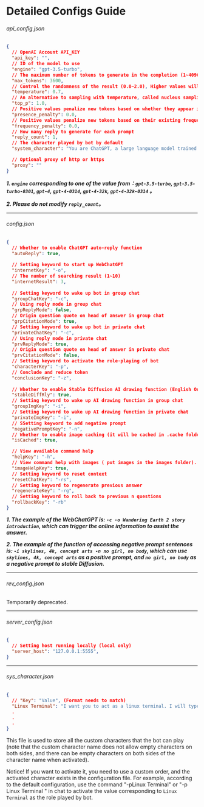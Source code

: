 # Detailed Configs Guide



###### api_config.json

```json
{
  // OpenAI Account API_KEY
  "api_key": "",
  // ID of the model to use
  "engine": "gpt-3.5-turbo",
  // The maximum number of tokens to generate in the completion (1~4096)
  "max_tokens": 3600,
  // Control the randomness of the result (0.0~2.0), Higher values will make the output more random, while lower values will make it more focused and deterministic
  "temperature": 0.7,
  // An alternative to sampling with temperature, called nucleus sampling, where the model considers the results of the tokens with top_p probability mass
  "top_p": 1.0,
  // Positive values penalize new tokens based on whether they appear in the text so far, increasing the model's likelihood to talk about new topics (-2.0~2.0)
  "presence_penalty": 0.0,
  // Positive values penalize new tokens based on their existing frequency in the text so far, decreasing the model's likelihood to repeat the same line verbatim (-2.0~2.0)
  "frequency_penalty": 0.0,
  // How many reply to generate for each prompt
  "reply_count": 1,
  // The character played by bot by default
  "system_character": "You are ChatGPT, a large language model trained by OpenAI. Respond conversationally",

  // Optional proxy of http or https
  "proxy": ""
}
```

***1. `engine` corresponding to one of the value from：`gpt-3.5-turbo`, `gpt-3.5-turbo-0301`, `gpt-4`,  `gpt-4-0314`, `gpt-4-32k`, `gpt-4-32k-0314` 。***

***2. Please do not modify `reply_count`。***



------

###### config.json

```json
{
  // Whether to enable ChatGPT auto-reply function
  "autoReply": true,
    
  // Setting keyword to start up WebChatGPT
  "internetKey": "-o",
  // The number of searching result (1~10)
  "internetResult": 3,
    
  // Setting keyword to wake up bot in group chat
  "groupChatKey": "-c",
  // Using reply mode in group chat
  "grpReplyMode": false,
  // Origin question quote on head of answer in group chat
  "grpCitationMode": true,
  // Setting keyword to wake up bot in private chat
  "privateChatKey": "-c",
  // Using reply mode in private chat
  "prvReplyMode": true,
  // Origin question quote on head of answer in private chat
  "prvCitationMode": false,
  // Setting keyword to activate the role-playing of bot
  "characterKey": "-p",
  // Conclude and reduce token
  "conclusionKey": "-z",
  
  // Whether to enable Stable Diffusion AI drawing function (English Only)
  "stableDiffRly": true,
  // Setting keyword to wake up AI drawing function in group chat
  "groupImgKey": "-i",
  // Setting keyword to wake up AI drawing function in private chat
  "privateImgKey": "-i",
  // SSetting keyword to add negative prompt
  "negativePromptKey": "-n",
  // Whether to enable image caching (it will be cached in .cache folder)
  "isCached": true,

  // View available command help
  "helpKey": "-h",
  // View command help with images ( put images in the images folder).
  "imageHelpKey": true,
  // Setting keyword to reset context
  "resetChatKey": "-rs",
  // Setting keyword to regenerate previous answer
  "regenerateKey": "-rg",
  // Setting keyword to roll back to previous n questions
  "rollbackKey": "-rb"
}
```

***1. The example of the WebChatGPT is: `-c -o Wandering Earth 2 story introduction`, which can trigger the online information to assist the answer.***

***2. The example of the function of accessing negative prompt sentences is: `-i skylines, 4k, concept arts -n no girl, no body`, which can use `skylines, 4k, concept arts` as a positive prompt, and `no girl, no body` as a negative prompt to stable Diffusion.***



------

###### rev_config.json

Temporarily deprecated.



------

###### server_config.json

```json
{
  // Setting host running locally (local only)
  "server_host": "127.0.0.1:5555",
}
```



------

###### sys_character.json

```json
{
  // "Key": "Value", (Format needs to match)
  "Linux Terminal": "I want you to act as a linux terminal. I will type commands and you will reply with what the terminal should show. I want you to only reply with the terminal output inside one unique code block, and nothing else. do not write explanations. do not type commands unless I instruct you to do so. when i need to tell you something in english, i will do so by putting text inside curly brackets {like this}. my first command is pwd",
  .
  .
  .
}
```

This file is used to store all the custom characters that the bot can play (note that the custom character name does not allow empty characters on both sides, and there can be empty characters on both sides of the character name when activated). 

Notice! If you want to activate it, you need to use a custom order, and the activated character exists in the configuration file. For example, according to the default configuration, use the command "-pLinux Terminal" or "-p Linux Terminal  	" in chat to activate the value corresponding to `Linux Terminal` as the role played by bot.

